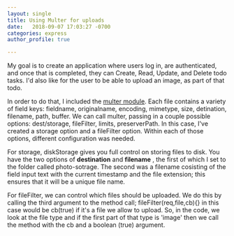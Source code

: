```yaml
---
layout: single
title: Using Multer for uploads
date:   2018-09-07 17:03:27 -0700
categories: express
author_profile: true

---
```



My goal is to create an application where users log in, are authenticated, and once that is completed, they can Create, Read, Update, and Delete todo tasks. I'd also like for the user to be able to upload an image, as part of that todo.

In order to do that, I included the [multer module](https://www.npmjs.com/package/multer). Each file contains a variety of field keys: fieldname, originalname, encoding, mimetype, size, detination, filename, path, buffer. We can call multer, passing in a couple possible options: dest/storage, fileFilter, limits, preserverPath. In this case, I've created a storage option and a fileFilter option. Within each of those options, different configuration was needed. 

For storage, diskStorage gives you full control on storing files to disk. You have the two options of **destination** and **filename** , the first of which I set to the folder called photo-sotrage. The second was a filename cosisting of the field input text with the current timestamp and the file extension; this ensures that it will be a unique file name.

For fileFilter, we can control which files should be uploaded. We do this by calling the third argument to the method call; fileFilter(req,file,cb){} in this case would be cb(true) if it's a file we allow to upload. So, in the code, we look at the file type and if the first part of that type is 'image' then we call the method with the cb and a boolean (true) argument.
